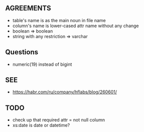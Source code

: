 ## AGREEMENTS

* table's name is as the main noun in file name
* column's name is lower-cased attr name without any change
* boolean => boolean 
* string with any restriction => varchar

## Questions

* numeric(19) instead of bigint

## SEE 

* https://habr.com/ru/company/hflabs/blog/260601/

## TODO

* check up that required attr = not null column
* xs:date is date or datetime?